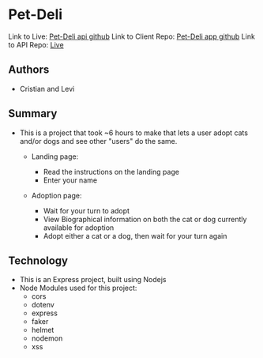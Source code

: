 # Pet-Deli
Link to Live: [Pet-Deli api github](https://github.com/thinkful-ei-cheetah/cristian-levi-petful-server)
Link to Client Repo: [Pet-Deli app github](https://github.com/thinkful-ei-cheetah/cristian-levi-petful-client)
Link to API Repo: [Live]()

## Authors 
+ Cristian and Levi

## Summary

+ This is a project that took ~6 hours to make that lets a user adopt cats and/or dogs and see other "users" do the same.

  + Landing page:
    + Read the instructions on the landing page
    + Enter your name

  + Adoption page:
    + Wait for your turn to adopt
    + View Biographical information on both the cat or dog currently available for adoption
    + Adopt either a cat or a dog, then wait for your turn again

## Technology
+ This is an Express project, built using Nodejs
+ Node Modules used for this project:
  + cors
  + dotenv
  + express
  + faker
  + helmet
  + nodemon
  + xss